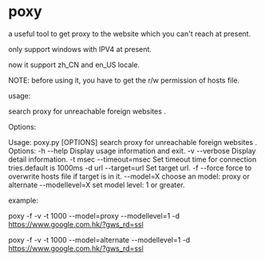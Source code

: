 # poxy
a useful tool to get proxy to the website which you can't reach at present.

only support windows with IPV4 at present.

now it support zh_CN and en_US locale.

NOTE: before using it, you have to get the r/w permission of hosts file.

usage:

search proxy for unreachable foreign websites .

Options:

Usage: poxy.py [OPTIONS]
search proxy for unreachable foreign websites .
Options:
-h --help               Display usage information and exit.
-v --verbose            Display detail information.
-t msec --timeout=msec  Set timeout time for connection tries.default is 1000ms
-d url --target=url     Set target url.
-f --force              force to overwrite hosts file if target is in it.
--model=X                 choose an model: proxy or alternate
--modellevel=X            set model level: 1 or greater.

example:

poxy -f -v -t 1000 --model=proxy --modellevel=1 -d https://www.google.com.hk/?gws_rd=ssl

poxy -f -v -t 1000 --model=alternate --modellevel=1 -d https://www.google.com.hk/?gws_rd=ssl